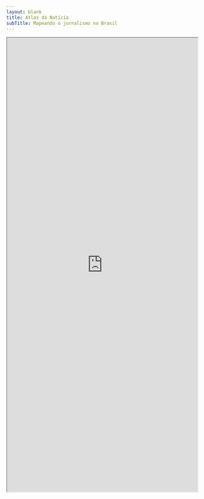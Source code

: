 ```yaml
---
layout: blank
title: Atlas da Notícia
subTitle: Mapeando o jornalismo no Brasil
---
```


<iframe src="https://api.atlas.jor.br/pesquisa" width="100%" height="1200px"></iframe>
